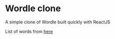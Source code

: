 # Wordle clone

A simple clone of Wordle built quickly with ReactJS

List of words from [here](https://www-cs-faculty.stanford.edu/~knuth/sgb-words.txt)
